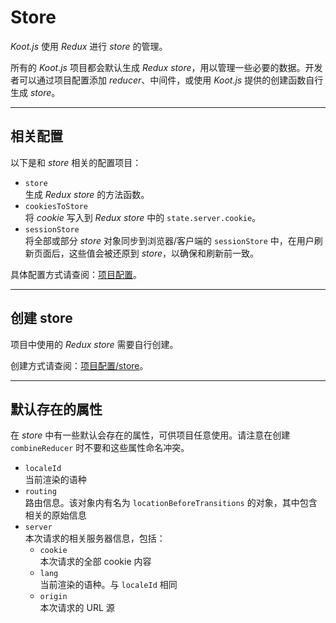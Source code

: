 # Store

_Koot.js_ 使用 _Redux_ 进行 _store_ 的管理。

所有的 _Koot.js_ 项目都会默认生成 _Redux store_，用以管理一些必要的数据。开发者可以通过项目配置添加 _reducer_、中间件，或使用 _Koot.js_ 提供的创建函数自行生成 _store_。

---

## 相关配置

以下是和 _store_ 相关的配置项目：

-   `store`
    <br>生成 _Redux store_ 的方法函数。
-   `cookiesToStore`
    <br>将 _cookie_ 写入到 _Redux store_ 中的 `state.server.cookie`。
-   `sessionStore`
    <br>将全部或部分 _store_ 对象同步到浏览器/客户端的 `sessionStore` 中，在用户刷新页面后，这些值会被还原到 _store_，以确保和刷新前一致。

具体配置方式请查阅：[项目配置](/config?id=store)。

---

## 创建 store

项目中使用的 _Redux store_ 需要自行创建。

创建方式请查阅：[项目配置/store](/config?id=store)。

---

## 默认存在的属性

在 _store_ 中有一些默认会存在的属性，可供项目任意使用。请注意在创建 `combineReducer` 时不要和这些属性命名冲突。

-   `localeId`
    <br>当前渲染的语种
-   `routing`
    <br>路由信息。该对象内有名为 `locationBeforeTransitions` 的对象，其中包含相关的原始信息
-   `server`
    <br>本次请求的相关服务器信息，包括：
    -   `cookie`
        <br>本次请求的全部 cookie 内容
    -   `lang`
        <br>当前渲染的语种。与 `localeId` 相同
    -   `origin`
        <br>本次请求的 URL 源
